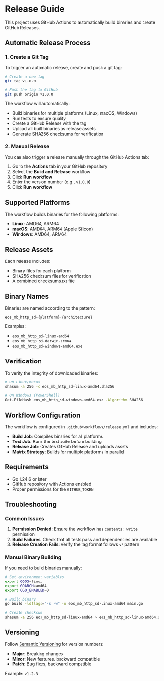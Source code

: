 # Release Guide

This project uses GitHub Actions to automatically build binaries and create GitHub Releases.

## Automatic Release Process

### 1. Create a Git Tag

To trigger an automatic release, create and push a git tag:

```bash
# Create a new tag
git tag v1.0.0

# Push the tag to GitHub
git push origin v1.0.0
```

The workflow will automatically:
- Build binaries for multiple platforms (Linux, macOS, Windows)
- Run tests to ensure quality
- Create a GitHub Release with the tag
- Upload all built binaries as release assets
- Generate SHA256 checksums for verification

### 2. Manual Release

You can also trigger a release manually through the GitHub Actions tab:

1. Go to the **Actions** tab in your GitHub repository
2. Select the **Build and Release** workflow
3. Click **Run workflow**
4. Enter the version number (e.g., `v1.0.0`)
5. Click **Run workflow**

## Supported Platforms

The workflow builds binaries for the following platforms:

- **Linux**: AMD64, ARM64
- **macOS**: AMD64, ARM64 (Apple Silicon)
- **Windows**: AMD64, ARM64

## Release Assets

Each release includes:

- Binary files for each platform
- SHA256 checksum files for verification
- A combined checksums.txt file

## Binary Names

Binaries are named according to the pattern:
```
eos_mb_http_sd-{platform}-{architecture}
```

Examples:
- `eos_mb_http_sd-linux-amd64`
- `eos_mb_http_sd-darwin-arm64`
- `eos_mb_http_sd-windows-amd64.exe`

## Verification

To verify the integrity of downloaded binaries:

```bash
# On Linux/macOS
shasum -a 256 -c eos_mb_http_sd-linux-amd64.sha256

# On Windows (PowerShell)
Get-FileHash eos_mb_http_sd-windows-amd64.exe -Algorithm SHA256
```

## Workflow Configuration

The workflow is configured in `.github/workflows/release.yml` and includes:

- **Build Job**: Compiles binaries for all platforms
- **Test Job**: Runs the test suite before building
- **Release Job**: Creates GitHub Release and uploads assets
- **Matrix Strategy**: Builds for multiple platforms in parallel

## Requirements

- Go 1.24.6 or later
- GitHub repository with Actions enabled
- Proper permissions for the `GITHUB_TOKEN`

## Troubleshooting

### Common Issues

1. **Permission Denied**: Ensure the workflow has `contents: write` permission
2. **Build Failures**: Check that all tests pass and dependencies are available
3. **Release Creation Fails**: Verify the tag format follows `v*` pattern

### Manual Binary Building

If you need to build binaries manually:

```bash
# Set environment variables
export GOOS=linux
export GOARCH=amd64
export CGO_ENABLED=0

# Build binary
go build -ldflags="-s -w" -o eos_mb_http_sd-linux-amd64 main.go

# Create checksum
shasum -a 256 eos_mb_http_sd-linux-amd64 > eos_mb_http_sd-linux-amd64.sha256
```

## Versioning

Follow [Semantic Versioning](https://semver.org/) for version numbers:

- **Major**: Breaking changes
- **Minor**: New features, backward compatible
- **Patch**: Bug fixes, backward compatible

Example: `v1.2.3`

